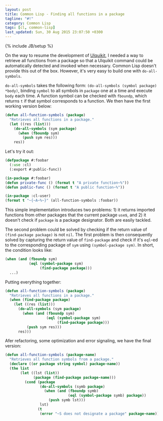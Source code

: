 ```yaml
---
layout: post
title: Common Lisp - Finding all functions in a package
tagline: "#!"
category: Common Lisp
tags: [cl, common-lisp]
last_updated: Sun, 30 Aug 2015 23:07:50 +0300
---
```

{% include JB/setup %}

On the way to resume the development of
[Ulquikit](https://github.com/cmpitg/ulquikit), I needed a way to retrieve all
functions from a package so that a Ulquikit command could be automatically
detected and invoked when necessary.  Common Lisp doesn't provide this out of
the box.  However, it's very easy to build one with `do-all-symbols`.

`do-all-symbols` takes the following form: `(do-all-symbols (symbol package)
*body)`, binding `symbol` to all symbols in `package` one at a time and
execute `body` each time.  A function symbol can be checked with `fboundp`,
which returns `t` if that symbol corresponds to a function.  We then have the
first working version below:

```lisp
(defun all-function-symbols (package)
  "Retrieves all functions in a package."
  (let ((res (list)))
    (do-all-symbols (sym package)
      (when (fboundp sym)
        (push sym res)))
    res))
```

Let's try it out:

```lisp
(defpackage #:foobar
  (:use :cl)
  (:export #:public-func))

(in-package #:foobar)
(defun private-func () (format t "A private function~%"))
(defun public-func () (format t "A public function~%"))

(in-package :cl-user)
(format t "~{~A~%~}" (all-function-symbols :foobar))
```

This simple implementation introduces two problems: 1) it returns imported
functions from other packages that the current package `use`s, and 2) it
doesn't check if `package` is a package designator.  Both are easily tackled.

The second problem could be solved by checking if the return value of
`(find-package package)` is not `nil`.  The first problem is then consequently
solved by capturing the return value of `find-package` and check if it's
`eql`-ed to the corresponding package of `sym` using `(symbol-package sym)`.
In short, the condition looks like:

```lisp
(when (and (fboundp sym)
           (eql (symbol-package sym)
                (find-package package)))
  ...)
```

Putting everything together:

```lisp
(defun all-function-symbols (package)
  "Retrieves all functions in a package."
  (when (find-package package)
    (let ((res (list)))
      (do-all-symbols (sym package)
        (when (and (fboundp sym)
                   (eql (symbol-package sym)
                        (find-package package)))
          (push sym res)))
      res)))
```

Afer refactoring, some optimization and error signaling, we have the final version:

```lisp
(defun all-function-symbols (package-name)
  "Retrieves all function symbols from a package."
  (declare ((or package string symbol) package-name))
  (the list
       (let ((lst (list))
             (package (find-package package-name)))
         (cond (package
                (do-all-symbols (symb package)
                  (when (and (fboundp symb)
                             (eql (symbol-package symb) package))
                    (push symb lst)))
                lst)
               (t
                (error "~S does not designate a package" package-name))))))
```
